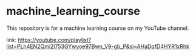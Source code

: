 # machine_learning_course

This repository is for a machine learning course on my YouTube channel.

link: https://youtube.com/playlist?list=PLh4EN2Qmi2l753GYwyoe97Bwn_V9-gb_P&si=AHaDqfD4HYR1xRhk